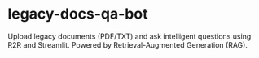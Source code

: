 # legacy-docs-qa-bot
Upload legacy documents (PDF/TXT) and ask intelligent questions using R2R and Streamlit. Powered by Retrieval-Augmented Generation (RAG).
